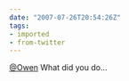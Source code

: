 ```yaml
---
date: "2007-07-26T20:54:26Z"
tags:
- imported
- from-twitter
---
```

[@Owen](/twitter/#/Owen) What did you do...
